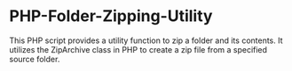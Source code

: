 # PHP-Folder-Zipping-Utility
This PHP script provides a utility function to zip a folder and its contents. It utilizes the ZipArchive class in PHP to create a zip file from a specified source folder.
